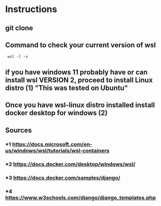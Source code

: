 # Instructions
## git clone 

## Command to check your current version of wsl 
``` console
 wsl -l -v
 ```
## if you have windows 11 probably have or can install wsl VERSION 2, proceed to install Linux distro (1) "This was tested on Ubuntu"

## Once you have wsl-linux distro installed install docker desktop for windows (2)

## Sources 
### *1 https://docs.microsoft.com/en-us/windows/wsl/tutorials/wsl-containers 
### *2 https://docs.docker.com/desktop/windows/wsl/
### *3 https://docs.docker.com/samples/django/
### *4 https://www.w3schools.com/django/django_templates.php
